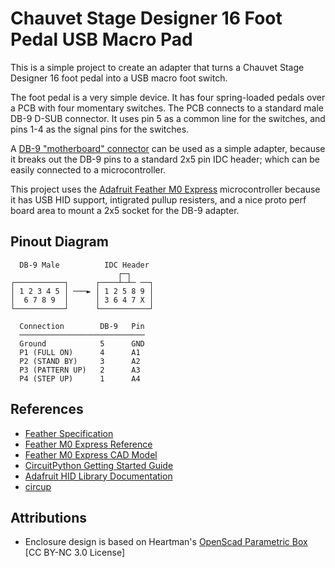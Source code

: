 # Chauvet Stage Designer 16 Foot Pedal USB Macro Pad

This is a simple project to create an adapter that turns a Chauvet Stage
Designer 16 foot pedal into a USB macro foot switch.

The foot pedal is a very simple device. It has four spring-loaded pedals over
a PCB with four momentary switches. The PCB connects to a standard male DB-9
D-SUB connector. It uses pin 5 as a common line for the switches, and pins
1-4 as the signal pins for the switches.

A [DB-9 "motherboard" connector](https://www.amazon.com/gp/product/B0067DB6RU)
can be used as a simple adapter, because it breaks out the DB-9 pins to a
standard 2x5 pin IDC header; which can be easily connected to a microcontroller.

This project uses the [Adafruit Feather M0 Express](https://www.adafruit.com/product/3403)
microcontroller because it has USB HID support, intigrated pullup resisters,
and a nice proto perf board area to mount a 2x5 socket for the DB-9 adapter.

## Pinout Diagram

```
  DB-9 Male          IDC Header
                        ┌─┐
┌───────────┐      ┌────┴─┴─ ──┐
│ 1 2 3 4 5 │ ───► │ 1 2 5 8 9 │
│  6 7 8 9  │      │ 3 6 4 7 X │
└───────────┘      └───────────┘

  Connection        DB-9   Pin
  ────────────────────────────
  Ground            5      GND
  P1 (FULL ON)      4      A1
  P2 (STAND BY)     3      A2
  P3 (PATTERN UP)   2      A3
  P4 (STEP UP)      1      A4
```

## References
* [Feather Specification](https://learn.adafruit.com/adafruit-feather/feather-specification)
* [Feather M0 Express Reference](https://learn.adafruit.com/adafruit-feather-m0-basic-proto/overview)
* [Feather M0 Express CAD Model](https://github.com/adafruit/Adafruit_CAD_Parts/blob/master/3403%20Feather%20M0%20Express/3403%20Feather%20M0%20Express.stl)
* [CircuitPython Getting Started Guide](https://learn.adafruit.com/welcome-to-circuitpython)
* [Adafruit HID Library Documentation](https://circuitpython.readthedocs.io/projects/hid/en/latest/)
* [circup](https://github.com/adafruit/circup)

## Attributions
* Enclosure design is based on Heartman's [OpenScad Parametric Box](https://www.thingiverse.com/thing:1264391) [CC BY-NC 3.0 License]